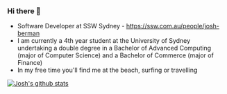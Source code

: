 ### Hi there 👋

- Software Developer at SSW Sydney - https://ssw.com.au/people/josh-berman
- I am currently a 4th year student at the University of Sydney undertaking a double degree in a Bachelor of Advanced Computing (major of Computer Science) and a Bachelor of Commerce (major of Finance)
- In my free time you'll find me at the beach, surfing or travelling

<!--
**joshbermanssw/joshbermanssw** is a ✨ _special_ ✨ repository because its `README.md` (this file) appears on your GitHub profile.

Here are some ideas to get you started:

- 🔭 I’m currently working on ...
- 🌱 I’m currently learning ...
- 👯 I’m looking to collaborate on ...
- 🤔 I’m looking for help with ...
- 💬 Ask me about ...
- 📫 How to reach me: ...
- 😄 Pronouns: ...
- ⚡ Fun fact: ...
-->

[![Josh's github stats](https://github-readme-stats.vercel.app/api?username=joshbermanssw&theme=dark)](https://github.com/joshbermanssw/github-readme-stats)
